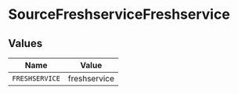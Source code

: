 # SourceFreshserviceFreshservice


## Values

| Name           | Value          |
| -------------- | -------------- |
| `FRESHSERVICE` | freshservice   |